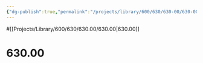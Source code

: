 ```yaml
---
{"dg-publish":true,"permalink":"/projects/library/600/630/630-00/630-00/","noteIcon":"0","created":"2024-01-31T10:10:26.880+09:00","updated":"2024-02-05T10:34:41.529+09:00"}
---
```


#[[Projects/Library/600/630/630.00/630.00\|630.00]]

# 630.00


